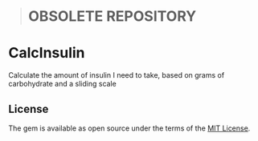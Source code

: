 > # OBSOLETE REPOSITORY

# CalcInsulin

Calculate the amount of insulin I need to take, based on grams of carbohydrate and a sliding scale

## License

The gem is available as open source under the terms of the [MIT License](http://opensource.org/licenses/MIT).

